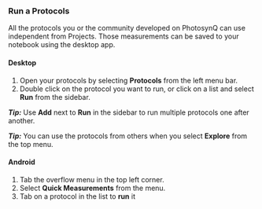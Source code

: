 ### Run a Protocols

All the protocols you or the community developed on PhotosynQ can use independent from Projects. Those measurements can be saved to your notebook using the desktop app.

#### Desktop

1. Open your protocols by selecting **Protocols** from the left menu bar.
2. Double click on the protocol you want to run, or click on a list and select **Run** from the sidebar.

***Tip:*** Use **Add** next to **Run** in the sidebar to run multiple protocols one after another.

***Tip:*** You can use the protocols from others when you select **Explore** from the top menu.

#### Android

1. Tab the <i class="fa fa-bars"></i> overflow menu in the top left corner.
2. Select **Quick Measurements** from the menu.
3. Tab on a protocol in the list to **run** it